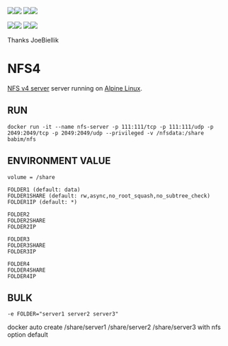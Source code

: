 [![](https://images.microbadger.com/badges/image/babim/nfs.svg)](https://microbadger.com/images/babim/nfs "Get your own image badge on microbadger.com")[![](https://images.microbadger.com/badges/version/babim/nfs.svg)](https://microbadger.com/images/babim/nfs "Get your own version badge on microbadger.com")
[![](https://images.microbadger.com/badges/image/babim/nfs:debian.svg)](https://microbadger.com/images/babim/nfs:debian "Get your own image badge on microbadger.com")[![](https://images.microbadger.com/badges/version/babim/nfs:debian.svg)](https://microbadger.com/images/babim/nfs:debian "Get your own version badge on microbadger.com")

[![](https://images.microbadger.com/badges/image/babim/nfs:client.svg)](https://microbadger.com/images/babim/nfs:client "Get your own image badge on microbadger.com")[![](https://images.microbadger.com/badges/version/babim/nfs:client.svg)](https://microbadger.com/images/babim/nfs:client "Get your own version badge on microbadger.com")
[![](https://images.microbadger.com/badges/image/babim/nfs:client.debian.svg)](https://microbadger.com/images/babim/nfs:client.debian "Get your own image badge on microbadger.com")[![](https://images.microbadger.com/badges/version/babim/nfs:client.debian.svg)](https://microbadger.com/images/babim/nfs:client.debian "Get your own version badge on microbadger.com")

Thanks JoeBiellik

# NFS4
[NFS v4 server](http://nfs.sourceforge.net/) server running on [Alpine Linux](https://hub.docker.com/_/alpine/).

## RUN
`docker run -it --name nfs-server -p 111:111/tcp -p 111:111/udp -p 2049:2049/tcp -p 2049:2049/udp --privileged -v /nfsdata:/share babim/nfs`

## ENVIRONMENT VALUE
`volume = /share`
```
FOLDER1 (default: data)
FOLDER1SHARE (default: rw,async,no_root_squash,no_subtree_check)
FOLDER1IP (default: *)

FOLDER2
FOLDER2SHARE
FOLDER2IP

FOLDER3
FOLDER3SHARE
FOLDER3IP

FOLDER4
FOLDER4SHARE
FOLDER4IP
```
## BULK
```
-e FOLDER="server1 server2 server3"
```
docker auto create /share/server1 /share/server2 /share/server3 with nfs option default
